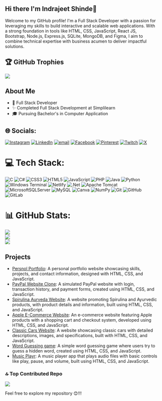 ## Hi there I'm Indrajeet Shinde👋
Welcome to my GitHub profile! I'm a Full Stack Developer with a passion for leveraging my skills to build interactive and scalable web applications. With a strong foundation in tools like HTML, CSS, JavaScript, React JS, Bootstrap, Node.js, Express.js, SQLite, MongoDB, and Figma, I aim to combine technical expertise with business acumen to deliver impactful solutions.

## 🏆 GitHub Trophies
![](https://github-profile-trophy.vercel.app/?username=ims10&theme=default&no-frame=false&no-bg=true&margin-w=4)

## About Me
- 💼 Full Stack Developer
- ✨ Completed Full Stack Development at Simplilearn
- 🎓 Pursuing Bachelor's in Computer Application
  
## 🌐 Socials:
[![Instagram](https://img.shields.io/badge/Instagram-%23E4405F.svg?logo=Instagram&logoColor=white)](https://instagram.com/https://www.instagram.com/indrajeet_m_s?igsh=bnI1eTAyazh4dnFh) [![LinkedIn](https://img.shields.io/badge/LinkedIn-%230077B5.svg?logo=linkedin&logoColor=white)](https://linkedin.com/in/https://www.linkedin.com/in/indrajeet-webdeveloper?utm_source=share&utm_campaign=share_via&utm_content=profile&utm_medium=android_app) [![email](https://img.shields.io/badge/Email-D14836?logo=gmail&logoColor=white)](mailto:indrajeet101101@gmail.com) [![Facebook](https://img.shields.io/badge/Facebook-%231877F2.svg?logo=Facebook&logoColor=white)](https://facebook.com/Indrajeet_m_s)  [![Pinterest](https://img.shields.io/badge/Pinterest-%23E60023.svg?logo=Pinterest&logoColor=white)](https://pinterest.com/IndrajeetShinde) [![Twitch](https://img.shields.io/badge/Twitch-%239146FF.svg?logo=Twitch&logoColor=white)](https://twitch.tv/Indrajeet_Shinde_Webdev) [![X](https://img.shields.io/badge/X-black.svg?logo=X&logoColor=white)](https://x.com/IndrajeetShindeXWebDev) 

# 💻 Tech Stack:
![C](https://img.shields.io/badge/c-%2300599C.svg?style=for-the-badge&logo=c&logoColor=white) ![C#](https://img.shields.io/badge/c%23-%23239120.svg?style=for-the-badge&logo=csharp&logoColor=white)  ![CSS3](https://img.shields.io/badge/css3-%231572B6.svg?style=for-the-badge&logo=css3&logoColor=white) ![HTML5](https://img.shields.io/badge/html5-%23E34F26.svg?style=for-the-badge&logo=html5&logoColor=white) ![JavaScript](https://img.shields.io/badge/javascript-%23323330.svg?style=for-the-badge&logo=javascript&logoColor=%23F7DF1E) ![PHP](https://img.shields.io/badge/php-%23777BB4.svg?style=for-the-badge&logo=php&logoColor=white) ![Java](https://img.shields.io/badge/java-%23ED8B00.svg?style=for-the-badge&logo=openjdk&logoColor=white)  ![Python](https://img.shields.io/badge/python-3670A0?style=for-the-badge&logo=python&logoColor=ffdd54)  ![Windows Terminal](https://img.shields.io/badge/Windows%20Terminal-%234D4D4D.svg?style=for-the-badge&logo=windows-terminal&logoColor=white) ![Netlify](https://img.shields.io/badge/netlify-%23000000.svg?style=for-the-badge&logo=netlify&logoColor=#00C7B7)  ![.Net](https://img.shields.io/badge/.NET-5C2D91?style=for-the-badge&logo=.net&logoColor=white)  ![Apache Tomcat](https://img.shields.io/badge/apache%20tomcat-%23F8DC75.svg?style=for-the-badge&logo=apache-tomcat&logoColor=black) ![MicrosoftSQLServer](https://img.shields.io/badge/Microsoft%20SQL%20Server-CC2927?style=for-the-badge&logo=microsoft%20sql%20server&logoColor=white)  ![MySQL](https://img.shields.io/badge/mysql-4479A1.svg?style=for-the-badge&logo=mysql&logoColor=white)  ![Canva](https://img.shields.io/badge/Canva-%2300C4CC.svg?style=for-the-badge&logo=Canva&logoColor=white) ![NumPy](https://img.shields.io/badge/numpy-%23013243.svg?style=for-the-badge&logo=numpy&logoColor=white)  ![Git](https://img.shields.io/badge/git-%23F05033.svg?style=for-the-badge&logo=git&logoColor=white) ![GitHub](https://img.shields.io/badge/github-%23121011.svg?style=for-the-badge&logo=github&logoColor=white) ![GitLab](https://img.shields.io/badge/gitlab-%23181717.svg?style=for-the-badge&logo=gitlab&logoColor=white)


# 📊 GitHub Stats:
![](https://github-readme-stats.vercel.app/api?username=ims10&theme=codeSTACKr&hide_border=false&include_all_commits=false&count_private=false)<br/>
![](https://github-readme-streak-stats.herokuapp.com/?user=ims10&theme=codeSTACKr&hide_border=false)<br/>
![](https://github-readme-stats.vercel.app/api/top-langs/?username=ims10&theme=codeSTACKr&hide_border=false&include_all_commits=false&count_private=false&layout=compact)

## Projects
- [Persnol Portfolio](https://indrajeet-s-portfolio.netlify.app): A personal portfolio website showcasing skills, projects, and contact information, designed with HTML, CSS, and JavaScript.
- [PayPal Website Clone](https://pay-pal-clone-website.netlify.app): A simulated PayPal website with login, transaction history, and payment forms, created using HTML, CSS, and JavaScript.
- [Spirulina Aurveda Website](https://sk-spirulina-farming.netlify.app): A website promoting Spirulina and Ayurvedic products, with product details and information, built using HTML, CSS, and JavaScript.
- [Apple E-Commerce Website](https://istore-gadgets-ecom.netlify.app): An e-commerce website featuring Apple products with a shopping cart and checkout system, developed using HTML, CSS, and JavaScript.
- [Classic Cars Website](https://classic-cars-ecom-website.netlify.app): A website showcasing classic cars with detailed descriptions, images, and specifications, built with HTML, CSS, and JavaScript.
- [Word Guessing game](https://indrajeets-word-guess-game.netlify.app): A simple word guessing game where users try to guess a hidden word, created using HTML, CSS, and JavaScript.
- [Music Playr](https://ims-music-player.netlify.app): A music player app that plays audio files with basic controls like play, pause, and volume, built using HTML, CSS, and JavaScript.

  

### 🔝 Top Contributed Repo
![](https://github-contributor-stats.vercel.app/api?username=ims10&limit=5&theme=dark&combine_all_yearly_contributions=true)

<!-- Proudly created with GPRM ( https://gprm.itsvg.in ) -->




<!-- Proudly created with GPRM ( https://gprm.itsvg.in ) -->

Feel free to explore my repository 😊!!!

